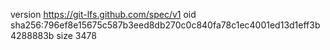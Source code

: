 version https://git-lfs.github.com/spec/v1
oid sha256:796ef8e15675c587b3eed8db270c0c840fa78c1ec4001ed13d1eff3b4288883b
size 3478
